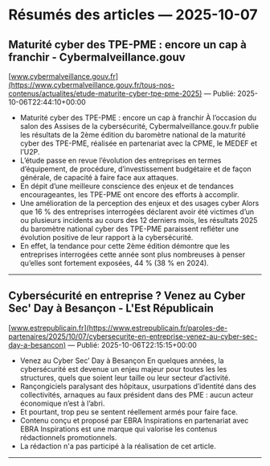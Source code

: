 # Résumés des articles — 2025-10-07

## Maturité cyber des TPE-PME : encore un cap à franchir - Cybermalveillance.gouv
[www.cybermalveillance.gouv.fr](https://www.cybermalveillance.gouv.fr/tous-nos-contenus/actualites/etude-maturite-cyber-tpe-pme-2025) — Publié: 2025-10-06T22:44:10+00:00

- Maturité cyber des TPE-PME : encore un cap à franchir À l’occasion du salon des Assises de la cybersécurité, Cybermalveillance.gouv.fr publie les résultats de la 2ème édition du baromètre national de la maturité cyber des TPE-PME, réalisée en partenariat avec la CPME, le MEDEF et l’U2P.
- L’étude passe en revue l’évolution des entreprises en termes d’équipement, de procédure, d’investissement budgétaire et de façon générale, de capacité à faire face aux attaques.
- En dépit d’une meilleure conscience des enjeux et de tendances encourageantes, les TPE-PME ont encore des efforts à accomplir.
- Une amélioration de la perception des enjeux et des usages cyber Alors que 16 % des entreprises interrogées déclarent avoir été victimes d’un ou plusieurs incidents au cours des 12 derniers mois, les résultats 2025 du baromètre national cyber des TPE-PME paraissent refléter une évolution positive de leur rapport à la cybersécurité.
- En effet, la tendance pour cette 2ème édition démontre que les entreprises interrogées cette année sont plus nombreuses à penser qu’elles sont fortement exposées, 44 % (38 % en 2024).

---

## Cybersécurité en entreprise ? Venez au Cyber Sec' Day à Besançon - L'Est Républicain
[www.estrepublicain.fr](https://www.estrepublicain.fr/paroles-de-partenaires/2025/10/07/cybersecurite-en-entreprise-venez-au-cyber-sec-day-a-besancon) — Publié: 2025-10-06T22:15:15+00:00

- Venez au Cyber Sec’ Day à Besançon En quelques années, la cybersécurité est devenue un enjeu majeur pour toutes les les structures, quels que soient leur taille ou leur secteur d’activité.
- Rançongiciels paralysant des hôpitaux, usurpations d’identité dans des collectivités, arnaques au faux président dans des PME : aucun acteur économique n’est à l’abri.
- Et pourtant, trop peu se sentent réellement armés pour faire face.
- Contenu conçu et proposé par EBRA Inspirations en partenariat avec EBRA Inspirations est une marque qui valorise les contenus rédactionnels promotionnels.
- La rédaction n'a pas participé à la réalisation de cet article.

---

